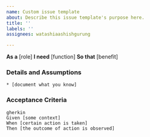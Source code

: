 ```yaml
---
name: Custom issue template
about: Describe this issue template's purpose here.
title: ''
labels: ''
assignees: watashiaashishgurung

---
```


**As a** [role]
**I need** [function]
**So that** [benefit]

### Details and Assumptions
    * [document what you know]

### Acceptance Criteria
    gherkin
    Given [some context]
    When [certain action is taken]
    Then [the outcome of action is observed]
